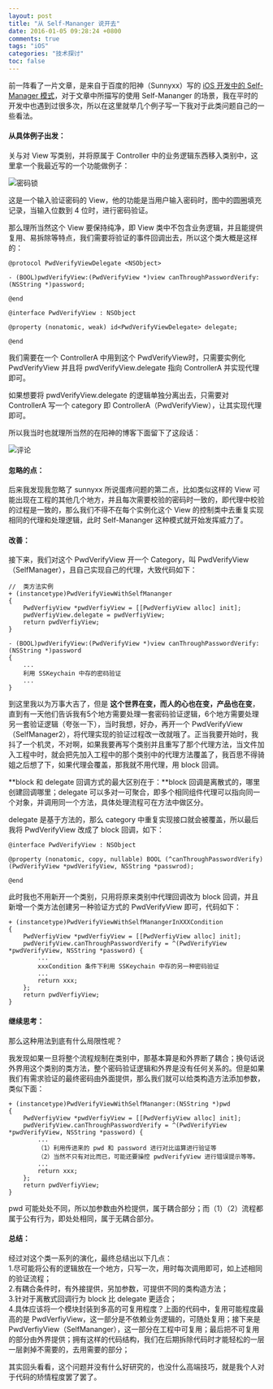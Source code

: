```yaml
---
layout: post
title: "从 Self-Mananger 说开去"
date: 2016-01-05 09:28:24 +0800
comments: true
tags: "iOS"
categories: "技术探讨"
toc: false
---
```


前一阵看了一片文章，是来自于百度的阳神（Sunnyxx）写的 [iOS 开发中的 Self-Manager 模式](http://blog.sunnyxx.com/2015/12/19/self-manager-pattern-in-ios/)，对于文章中所描写的使用 Self-Mananger 的场景，我在平时的开发中也遇到过很多次，所以在这里就举几个例子写一下我对于此类问题自己的一些看法。

<!--more-->

#### 从具体例子出发：
关与对 View 写类别，并将原属于 Controller 中的业务逻辑东西移入类别中，这里拿一个我最近写的一个功能做例子：

![密码锁](http://ww2.sinaimg.cn/large/65312d9agw1ezoh83xpe9j206y05cdfv.jpg)

这是一个输入验证密码的 View，他的功能是当用户输入密码时，图中的圆圈填充记录，当输入位数到 4 位时，进行密码验证。

那么理所当然这个 View 要保持纯净，即 View 类中不包含业务逻辑，并且能提供复用、易拆除等特点，我们需要将验证的事件回调出去，所以这个类大概是这样的：

```objc
@protocol PwdVerifyViewDelegate <NSObject>

- (BOOL)pwdVerifyView:(PwdVerifyView *)view canThroughPasswordVerify:(NSString *)password;

@end

@interface PwdVerifyView : NSObject

@property (nonatomic, weak) id<PwdVerifyViewDelegate> delegate;

@end
```
我们需要在一个 ControllerA 中用到这个 PwdVerifyView时，只需要实例化 PwdVerifyView 并且将 pwdVerifyView.delegate 指向 ControllerA 并实现代理即可。

如果想要将 pwdVerifyView.delegate 的逻辑单独分离出去，只需要对 ControllerA 写一个 category 即 ControllerA（PwdVerifyView），让其实现代理即可。

所以我当时也就理所当然的在阳神的博客下面留下了这段话：

![评论](http://ww1.sinaimg.cn/large/65312d9agw1ezoh84gkawj21r005m75o.jpg)

#### 忽略的点：

后来我发现我忽略了 sunnyxx 所说蛋疼问题的第二点，比如类似这样的 View 可能出现在工程的其他几个地方，并且每次需要校验的密码时一致的，即代理中校验的过程是一致的，那么我们不得不在每个实例化这个 View 的控制类中去重复实现相同的代理和处理逻辑，此时 Self-Mananger 这种模式就开始发挥威力了。

#### 改善：
接下来，我们对这个 PwdVerifyView 开一个 Category，叫 PwdVerifyView（SelfManager），且自己实现自己的代理，大致代码如下：

```objc
//	类方法实例
+ (instancetype)PwdVerifyViewWithSelfMananger
{
    PwdVerfiyView *pwdVerfiyView = [[PwdVerfiyView alloc] init];
    pwdVerfiyView.delegate = pwdVerfiyView;
    return pwdVerfiyView;
}

- (BOOL)pwdVerifyView:(PwdVerifyView *)view canThroughPasswordVerify:(NSString *)password
{
    ...
    利用 SSKeychain 中存的密码验证
    ...
}

```

到这里我以为万事大吉了，但是 **这个世界在变，而人的心也在变，产品也在变**，直到有一天他们告诉我有5个地方需要处理一套密码验证逻辑，6个地方需要处理另一套验证逻辑（夸张一下），当时我想，好办，再开一个 PwdVerifyView（SelfManager2），将代理实现的验证过程改一改就哦了。正当我要开始时，我抖了一个机灵，不对啊，如果我要再写个类别并且重写了那个代理方法，当文件加入工程中时，就会把先加入工程中的那个类别中的代理方法覆盖了，我百思不得骑姐之后想了下，如果代理会覆盖，那我就不用代理，用 block 回调。

**block 和 delegate 回调方式的最大区别在于：**block 回调是离散式的，哪里创建回调哪里；delegate 可以多对一可聚合，即多个相同组件代理可以指向同一个对象，并调用同一个方法，具体处理流程可在方法中做区分。

delegate 是基于方法的，那么 category 中重复实现接口就会被覆盖，所以最后我将 PwdVerifyView 改成了 block 回调，如下：

```objc
@interface PwdVerifyView : NSObject

@property (nonatomic, copy, nullable) BOOL (^canThroughPasswordVerify) (PwdVerifyView *pwdVerifyView, NSString *passwrod);

@end
```

此时我也不用新开一个类别，只用将原来类别中代理回调改为 block 回调，并且新增一个类方法创建另一种验证方式的 PwdVerifyView 即可，代码如下：

```objc
+ (instancetype)PwdVerifyViewWithSelfManangerInXXXCondition
{
    PwdVerfiyView *pwdVerfiyView = [[PwdVerfiyView alloc] init];
    pwdVerifyView.canThroughPasswordVerify = ^(PwdVerifyView *pwdVerifyView, NSString *password) {
    	...
    	xxxCondition 条件下利用 SSKeychain 中存的另一种密码验证
    	...
        return xxx;
    };
    return pwdVerfiyView;
}
```
#### 继续思考：
那么这种用法到底有什么局限性呢？

我发现如果一旦将整个流程规制在类别中，那基本算是和外界断了耦合；换句话说外界用这个类别的类方法，整个密码验证逻辑和外界是没有任何关系的。但是如果我们有需求验证的最终密码由外面提供，那么我们就可以给类构造方法添加参数，类似下面：

```objc
+ (instancetype)PwdVerifyViewWithSelfMananger:(NSString *)pwd
{
    PwdVerfiyView *pwdVerfiyView = [[PwdVerfiyView alloc] init];
    pwdVerifyView.canThroughPasswordVerify = ^(PwdVerifyView *pwdVerifyView, NSString *password) {
    	...
    	（1）利用传进来的 pwd 和 password 进行对比运算进行验证等
    	（2）当然不只有对比而已，可能还要操控 pwdVerifyView 进行错误提示等等。
    	...
        return xxx;
    };
    return pwdVerfiyView;
}

```
pwd 可能处处不同，所以加参数由外检提供，属于耦合部分；而（1）（2）流程都属于公有行为，即处处相同，属于无耦合部分。

#### 总结：
经过对这个类一系列的演化，最终总结出以下几点：</br>
1.尽可能将公有的逻辑放在一个地方，只写一次，用时每次调用即可，如上述相同的验证流程；</br>
2.有耦合条件时，有外接提供，另加参数，可提供不同的类构造方法；</br>
3.针对于离散式回调行为 block 比 delegate 更适合；</br>
4.具体应该将一个模块封装到多高的可复用程度？上面的代码中，复用可能程度最高的是 PwdVerfiyView，这一部分是不依赖业务逻辑的，可随处复用；接下来是 PwdVerfiyView（SelfMananger），这一部分在工程中可复用；最后把不可复用的部分由外界提供；拥有这样的代码结构，我们在后期拆除代码时才能轻松的一层一层剥掉不需要的，去用需要的部分；

其实回头看看，这个问题并没有什么好研究的，也没什么高端技巧，就是我个人对于代码的矫情程度罢了罢了。

